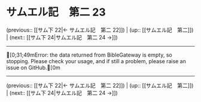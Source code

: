 # サムエル記　第二 23

(previous:: [[サム下 22|← サムエル記　第二 22]]) | (up:: [[サムエル記　第二]]) | (next:: [[サム下 24|サムエル記　第二 24 →]])

***
[0;31;49mError: the data returned from BibleGateway is empty, so stopping. Please check your usage, and if still a problem, please raise an issue on GitHub.[0m

***

(previous:: [[サム下 22|← サムエル記　第二 22]]) | (up:: [[サムエル記　第二]]) | (next:: [[サム下 24|サムエル記　第二 24 →]])
